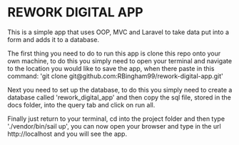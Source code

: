 <h1>REWORK DIGITAL APP</h1>

<p>This is a simple app that uses OOP, MVC and Laravel to take data put into a
form and adds it to a database. </p> 

<p>The first thing you need to do to run this app is clone this repo onto
your own machine, to do this you simply need to open your terminal and 
navigate to the location you would like to save the app, when there paste in this 
command: 'git clone git@github.com:RBingham99/rework-digital-app.git'</p>

<p>Next you need to set up the database, to do this you simply need to create
a database called 'rework_digital_app' and then copy the sql file, stored in the
docs folder, into the query tab and click on run all.</p>

<p>Finally just return to your terminal, cd into the project folder and then 
type './vendor/bin/sail up', you can now open your browser and type in the url
http://localhost and you will see the app.</p>

